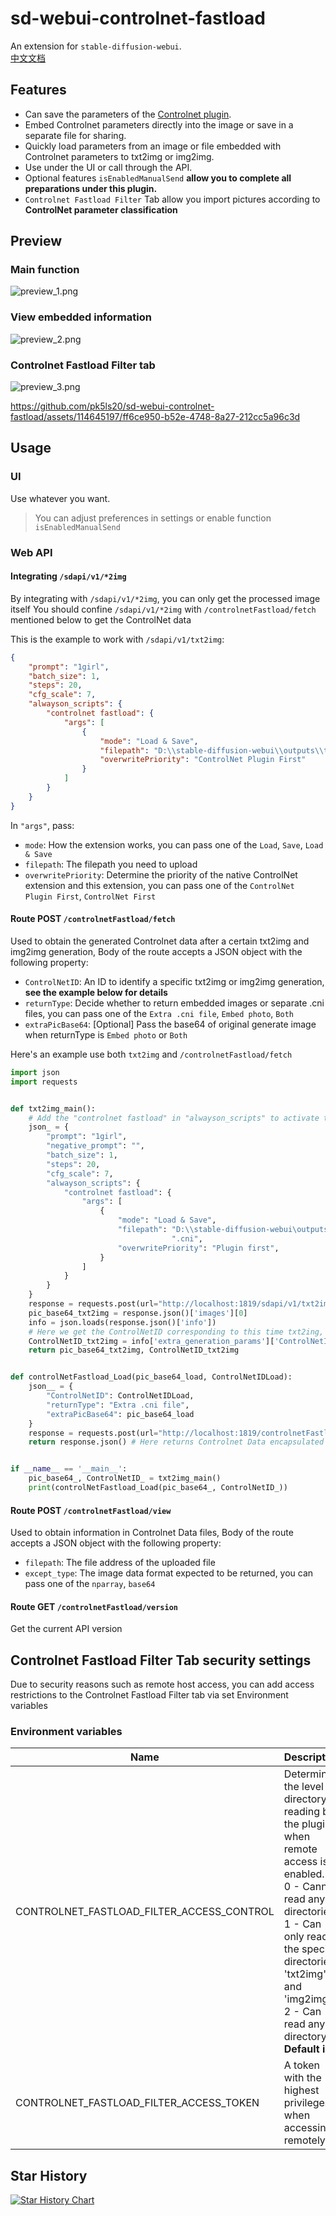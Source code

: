 # sd-webui-controlnet-fastload
An extension for `stable-diffusion-webui`.    
[中文文档](README_zh_CN.md)   

## Features
- Can save the parameters of the [Controlnet plugin](https://github.com/Mikubill/sd-webui-controlnet).
- Embed Controlnet parameters directly into the image or save in a separate file for sharing.
- Quickly load parameters from an image or file embedded with Controlnet parameters to txt2img or img2img.
- Use under the UI or call through the API.
- Optional features `isEnabledManualSend` **allow you to complete all preparations under this plugin.**
- `Controlnet Fastload Filter` Tab allow you import pictures according to **ControlNet parameter classification**

## Preview
### Main function
![preview_1.png](preview_1.png)
### View embedded information
![preview_2.png](preview_2.png)
### Controlnet Fastload Filter tab
![preview_3.png](preview_3.png)

https://github.com/pk5ls20/sd-webui-controlnet-fastload/assets/114645197/ff6ce950-b52e-4748-8a27-212cc5a96c3d


## Usage
### UI
Use whatever you want.    
> You can adjust preferences in settings or enable function `isEnabledManualSend`

### Web API

#### Integrating `/sdapi/v1/*2img`

By integrating with `/sdapi/v1/*2img`, you can only get the processed image itself
You should confine `/sdapi/v1/*2img` with `/controlnetFastload/fetch` mentioned below to get the ControlNet data

This is the example to work with `/sdapi/v1/txt2img`:
```json
{
    "prompt": "1girl",
    "batch_size": 1,
    "steps": 20,
    "cfg_scale": 7,
    "alwayson_scripts": {
        "controlnet fastload": {
            "args": [
                {
                    "mode": "Load & Save",
                    "filepath": "D:\\stable-diffusion-webui\\outputs\\txt2img-images\\2023-08-07\\00006-1269320983.cni",
                    "overwritePriority": "ControlNet Plugin First"
                }
            ]
        }
    }
}
```

In `"args"`, pass:
- `mode`: How the extension works, you can pass one of the `Load`, `Save`, `Load & Save`
- `filepath`: The filepath you need to upload
- `overwritePriority`: Determine the priority of the native ControlNet extension and this extension, you can pass one of the `ControlNet Plugin First`, `ControlNet First`

#### Route POST `/controlnetFastload/fetch`

Used to obtain the generated Controlnet data after a certain txt2img and img2img generation, Body of the route accepts a JSON object with the following property:
- `ControlNetID`: An ID to identify a specific txt2img or img2img generation, **see the example below for details**
- `returnType`: Decide whether to return embedded images or separate .cni files, you can pass one of the `Extra .cni file`, `Embed photo`, `Both`
- `extraPicBase64`: [Optional] Pass the base64 of original generate image when returnType is `Embed photo` or `Both`

Here's an example use both `txt2img` and `/controlnetFastload/fetch`
```python
import json
import requests


def txt2img_main():
    # Add the "controlnet fastload" in "alwayson_scripts" to activate the extension.
    json_ = {
        "prompt": "1girl",
        "negative_prompt": "",
        "batch_size": 1,
        "steps": 20,
        "cfg_scale": 7,
        "alwayson_scripts": {
            "controlnet fastload": {
                "args": [
                    {
                        "mode": "Load & Save",
                        "filepath": "D:\\stable-diffusion-webui\outputs\\txt2img-images\\2023-08-07\\00006-1269320983"
                                    ".cni",
                        "overwritePriority": "Plugin first",
                    }
                ]
            }
        }
    }
    response = requests.post(url="http://localhost:1819/sdapi/v1/txt2img", json=json_) # replace with your url
    pic_base64_txt2img = response.json()['images'][0]
    info = json.loads(response.json()['info'])
    # Here we get the ControlNetID corresponding to this time txt2ing, prepare for the next step to extract Controlnet Data
    ControlNetID_txt2img = info['extra_generation_params']['ControlNetID']
    return pic_base64_txt2img, ControlNetID_txt2img


def controlNetFastload_Load(pic_base64_load, ControlNetIDLoad):
    json__ = {
        "ControlNetID": ControlNetIDLoad,
        "returnType": "Extra .cni file",
        "extraPicBase64": pic_base64_load
    }
    response = requests.post(url="http://localhost:1819/controlnetFastload/fetch", json=json__) # replace with your url
    return response.json() # Here returns Controlnet Data encapsulated in Base64


if __name__ == '__main__':
    pic_base64_, ControlNetID_ = txt2img_main()
    print(controlNetFastload_Load(pic_base64_, ControlNetID_))
```

#### Route POST `/controlnetFastload/view`

Used to obtain information in Controlnet Data files, Body of the route accepts a JSON object with the following property:
- `filepath`: The file address of the uploaded file
- `except_type`: The image data format expected to be returned, you can pass one of the `nparray`, `base64`

#### Route GET `/controlnetFastload/version`

Get the current API version

## Controlnet Fastload Filter Tab security settings
Due to security reasons such as remote host access, you can add access restrictions to the Controlnet Fastload Filter tab via set Environment variables

### Environment variables

| Name                                      | Description                                                                                                                                                                                                                                                |
|-------------------------------------------|------------------------------------------------------------------------------------------------------------------------------------------------------------------------------------------------------------------------------------------------------------|
| CONTROLNET_FASTLOAD_FILTER_ACCESS_CONTROL | Determine the level of directory reading by the plugin when remote access is enabled. <br/>0 - Cannot read any directories. <br/>1 - Can only read the specific directories 'txt2img' and 'img2img'. <br/>2 - Can read any directory.<br/>**Default is 2** |
 | CONTROLNET_FASTLOAD_FILTER_ACCESS_TOKEN   | A token with the highest privileges when accessing remotely.                                                                                                                                                                                               |

## Star History

<a href="https://star-history.com/#pk5ls20/sd-webui-controlnet-fastload&Date">
  <picture>
    <source media="(prefers-color-scheme: dark)" srcset="https://api.star-history.com/svg?repos=pk5ls20/sd-webui-controlnet-fastload&type=Date&theme=dark" />
    <source media="(prefers-color-scheme: light)" srcset="https://api.star-history.com/svg?repos=pk5ls20/sd-webui-controlnet-fastload&type=Date" />
    <img alt="Star History Chart" src="https://api.star-history.com/svg?repos=pk5ls20/sd-webui-controlnet-fastload&type=Date" />
  </picture>
</a>
